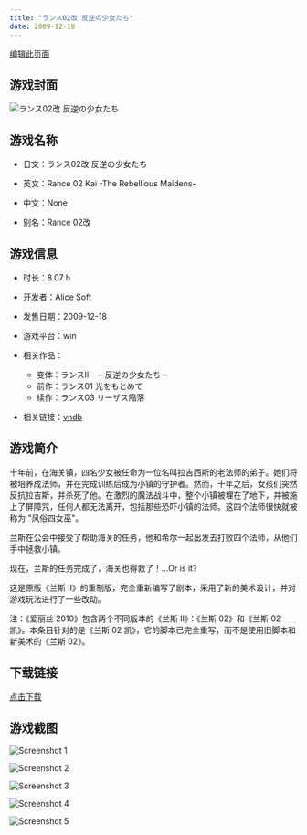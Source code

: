 ```yaml
---
title: "ランス02改 反逆の少女たち"
date: 2009-12-18
---
```

[编辑此页面](https://github.com/ACG-3/ADV3-source/blob/main/source/_posts/games/%E3%83%A9%E3%83%B3%E3%82%B902%E6%94%B9%20%E5%8F%8D%E9%80%86%E3%81%AE%E5%B0%91%E5%A5%B3%E3%81%9F%E3%81%A1.md)

## 游戏封面

![ランス02改 反逆の少女たち](https%3A//pan.timero.xyz/onedrive/img_lib_001/%E3%83%A9%E3%83%B3%E3%82%B902%E6%94%B9%20%E5%8F%8D%E9%80%86%E3%81%AE%E5%B0%91%E5%A5%B3%E3%81%9F%E3%81%A1_cover.avif)


## 游戏名称

- 日文：ランス02改 反逆の少女たち
- 英文：Rance 02 Kai -The Rebellious Maidens-
- 中文：None

- 别名：Rance 02改


## 游戏信息

- 时长：8.07 h
- 开发者：Alice Soft
- 发售日期：2009-12-18
- 游戏平台：win
- 相关作品：
   - 变体：ランスII　－反逆の少女たち－
   - 前作：ランス01 光をもとめて
   - 续作：ランス03 リーザス陥落

- 相关链接：[vndb](https://vndb.org/v18970)


## 游戏简介

十年前，在海关镇，四名少女被任命为一位名叫拉吉西斯的老法师的弟子。她们将被培养成法师，并在完成训练后成为小镇的守护者。然而，十年之后，女孩们突然反抗拉吉斯，并杀死了他。在激烈的魔法战斗中，整个小镇被埋在了地下，并被施上了屏障咒，任何人都无法离开，包括那些恐吓小镇的法师。这四个法师很快就被称为 "风俗四女巫"。

兰斯在公会中接受了帮助海关的任务，他和希尔一起出发去打败四个法师，从他们手中拯救小镇。

现在，兰斯的任务完成了，海关也得救了！...Or is it?



这是原版《兰斯 II》的重制版，完全重新编写了剧本，采用了新的美术设计，并对游戏玩法进行了一些改动。

注：《爱丽丝 2010》包含两个不同版本的《兰斯 II》：《兰斯 02》和《兰斯 02 凯》。本条目针对的是《兰斯 02 凯》，它的脚本已完全重写，而不是使用旧脚本和新美术的《兰斯 02》。


## 下载链接

[点击下载](https://pan.timero.xyz/onedrive/adv_lib_001/%E3%83%A9%E3%83%B3%E3%82%B902%E6%94%B9%20%E5%8F%8D%E9%80%86%E3%81%AE%E5%B0%91%E5%A5%B3%E3%81%9F%E3%81%A1)


## 游戏截图


![Screenshot 1](https%3A//pan.timero.xyz/onedrive/img_lib_001/%E3%83%A9%E3%83%B3%E3%82%B902%E6%94%B9%20%E5%8F%8D%E9%80%86%E3%81%AE%E5%B0%91%E5%A5%B3%E3%81%9F%E3%81%A1_Screenshot_1.avif)

![Screenshot 2](https%3A//pan.timero.xyz/onedrive/img_lib_001/%E3%83%A9%E3%83%B3%E3%82%B902%E6%94%B9%20%E5%8F%8D%E9%80%86%E3%81%AE%E5%B0%91%E5%A5%B3%E3%81%9F%E3%81%A1_Screenshot_2.avif)

![Screenshot 3](https%3A//pan.timero.xyz/onedrive/img_lib_001/%E3%83%A9%E3%83%B3%E3%82%B902%E6%94%B9%20%E5%8F%8D%E9%80%86%E3%81%AE%E5%B0%91%E5%A5%B3%E3%81%9F%E3%81%A1_Screenshot_3.avif)

![Screenshot 4](https%3A//pan.timero.xyz/onedrive/img_lib_001/%E3%83%A9%E3%83%B3%E3%82%B902%E6%94%B9%20%E5%8F%8D%E9%80%86%E3%81%AE%E5%B0%91%E5%A5%B3%E3%81%9F%E3%81%A1_Screenshot_4.avif)

![Screenshot 5](https%3A//pan.timero.xyz/onedrive/img_lib_001/%E3%83%A9%E3%83%B3%E3%82%B902%E6%94%B9%20%E5%8F%8D%E9%80%86%E3%81%AE%E5%B0%91%E5%A5%B3%E3%81%9F%E3%81%A1_Screenshot_5.avif)

